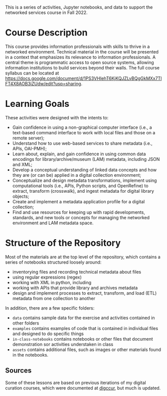 This is a series of activities, Jupyter notebooks, and data 
to support the networked services course in Fall 2022.

# Course Description

This course provides information professionals with skills to thrive in a networked environment. Technical material in the course will be presented in a context that emphasizes its relevance to information professionals. A central theme is programmatic access to open source systems, allowing information institutions to build services beyond their walls. The full course syllabus can be located at https://docs.google.com/document/d/1PS3VHIehT6KjKQJZLvBQgGkMXx7TlFT4X8AOB3iZUdw/edit?usp=sharing. 

# Learning Goals
These activities were designed with the intents to:

* Gain confidence in using a non-graphical computer interface (i.e., a text-based command interface to work with local files and those on a remote server);
* Understand how to use web-based services to share metadata (i.e., APIs, OAI-PMH);
* Learn about, explain, and gain confidence in using common data encodings for library/archive/museum (LAM) metadata, including JSON and XML;
* Develop a conceptual understanding of linked data concepts and how they are (or can be) applied in a digital collection environment;
* Conceptualize and design metadata transformations, implement using computational tools (i.e., APIs, Python scripts, and OpenRefine) to extract, transform (crosswalk), and ingest metadata for digital library objects; 
* Create and implement a metadata application profile for a digital collection;
* Find and use resources for keeping up with rapid developments, standards, and new tools or concepts for managing the networked environment and LAM metadata space.

# Structure of the Repository

Most of the materials are at the top level of the repository, which contains a series of notebooks 
structured loosely around: 

* inventorying files and recording technical metadata about files
* using regular expressions (regex)
* working with XML in python, including 
* working with APIs that provide library and archives metadata
* design and implement processes to extract, transform, and load (ETL) metadata from one collection to another

In addition, there are a few specific folders:

* `data` contains sample data for the exercise and activities contained in other folders
* `examples` contains examples of code that is contained in individual files and designed to do specific things
* `in-class-notebooks` contains notebooks or other files that document demonstration sor activities understaken in class
* `assets` contains additional files, such as images or other materials found in the notebooks. 

## Sources

Some of these lessons are based on previous iterations of
my digital curation courses, which were documented at [digccur](https://github.com/morskyjezek/digcur), 
but much is updated. 

